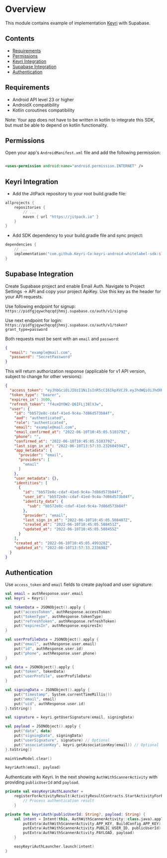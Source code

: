 # Overview

This module contains example of implementation [Keyri](https://keyri.com) with Supabase.

## Contents

* [Requirements](#Requirements)
* [Permissions](#Permissions)
* [Keyri Integration](#Keyri-Integration)
* [Supabase Integration](#Supabase-Integration)
* [Authentication](#Authentication)

## Requirements

* Android API level 23 or higher
* AndroidX compatibility
* Kotlin coroutines compatibility

Note: Your app does not have to be written in kotlin to integrate this SDK, but must be able to
depend on kotlin functionality.

## Permissions

Open your app's `AndroidManifest.xml` file and add the following permission:

```xml

<uses-permission android:name="android.permission.INTERNET" />
```

## Keyri Integration

* Add the JitPack repository to your root build.gradle file:

```groovy
allprojects {
    repositories {
        // ...
        maven { url "https://jitpack.io" }
    }
}
```

* Add SDK dependency to your build.gradle file and sync project:

```kotlin
dependencies {
    // ...
    implementation("com.github.Keyri-Co:keyri-android-whitelabel-sdk:$latestKeyriVersion")
}
```

## Supabase Integration

Create Supabase project and enable Email Auth. Navigate to Project Settings -> API and copy your
project ApiKey. Use this key as the header for your API requests.

Use following endpoint for signup:
`https://pidfgjqywchqcqdjhmsj.supabase.co/auth/v1/signup`

Use next endpoint for login:
`https://pidfgjqywchqcqdjhmsj.supabase.co/auth/v1/token?grant_type=password`

Both requests must be sent with an `email` and `password`:

```json
{
  "email": "example@mail.com",
  "password": "SecretPassword"
}
```

This will return authorization response (applicable for v1 API version, subject to change for other
versions):

```json
{
  "access_token": "eyJhbGciOiJIUzI1NiIsInR5cCI6IkpXVCJ9.eyJhdWQiOiJhdXRoZW50aWNhdGVkIiwiZXhwIjoxNjU0ODczMDUzLCJzdWIiOiJiYjU3MmU4Yy1jZGFmLTQxZWQtOWM0YS03ZDg2ZDU3M2I4NGYiLCJlbWFpbCI6ImEua3VsaWFoaW5AY3NuLmtoYWkuZWR1IiwicGhvbmUiOiIiLCJhcHBfbWV0YWRhdGEiOnsicHJvdmlkZXIiOiJlbWFpbCIsInByb3ZpZGVycyI6WyJlbWFpbCJdfSwidXNlcl9tZXRhZGF0YSI6e30sInJvbGUiOiJhdXRoZW50aWNhdGVkIn0.X5XJFjrvW9IT8mPnNWNkcvWxQvHGDwC3lry5SD90Vkc",
  "token_type": "bearer",
  "expires_in": 3600,
  "refresh_token": "f4uxQYOW2-Q6IFLj38lVJw",
  "user": {
    "id": "bb572e8c-cdaf-41ed-9c4a-7d86d573b84f",
    "aud": "authenticated",
    "role": "authenticated",
    "email": "example@mail.com",
    "email_confirmed_at": "2022-06-10T10:45:05.510379Z",
    "phone": "",
    "confirmed_at": "2022-06-10T10:45:05.510379Z",
    "last_sign_in_at": "2022-06-10T13:57:33.232604594Z",
    "app_metadata": {
      "provider": "email",
      "providers": [
        "email"
      ]
    },
    "user_metadata": {},
    "identities": [
      {
        "id": "bb572e8c-cdaf-41ed-9c4a-7d86d573b84f",
        "user_id": "bb572e8c-cdaf-41ed-9c4a-7d86d573b84f",
        "identity_data": {
          "sub": "bb572e8c-cdaf-41ed-9c4a-7d86d573b84f"
        },
        "provider": "email",
        "last_sign_in_at": "2022-06-10T10:45:05.508407Z",
        "created_at": "2022-06-10T10:45:05.508451Z",
        "updated_at": "2022-06-10T10:45:05.508455Z"
      }
    ],
    "created_at": "2022-06-10T10:45:05.499328Z",
    "updated_at": "2022-06-10T13:57:33.233698Z"
  }
}
```

## Authentication

Use `access_token` and `email` fields to create payload and user signature:

```kotlin
val email = authResponse.user.email
val keyri = Keyri()

val tokenData = JSONObject().apply {
    put("accessToken", authResponse.accessToken)
    put("tokenType", authResponse.tokenType)
    put("refreshToken", authResponse.refreshToken)
    put("expiresIn", authResponse.expiresIn)
}

val userProfileData = JSONObject().apply {
    put("email", authResponse.user.email)
    put("id", authResponse.user.id)
    put("phone", authResponse.user.phone)
}

val data = JSONObject().apply {
    put("token", tokenData)
    put("userProfile", userProfileData)
}

val signingData = JSONObject().apply {
    put("timestamp", System.currentTimeMillis())
    put("email", email)
    put("uid", authResponse.user.id)
}.toString()

val signature = keyri.getUserSignature(email, signingData)

val payload = JSONObject().apply {
    put("data", data)
    put("signingData", signingData)
    put("userSignature", signature) // Optional
    put("associationKey", keyri.getAssociationKey(email)) // Optional
}.toString()

mainViewModel.clear()

keyriAuth(email, payload)
```

Authenticate with Keyri. In the next showing `AuthWithScannerActivity` with providing
`publicUserId` and `payload`.

```kotlin
private val easyKeyriAuthLauncher =
    registerForActivityResult(ActivityResultContracts.StartActivityForResult()) {
        // Process authentication result
    }

private fun keyriAuth(publicUserId: String?, payload: String) {
    val intent = Intent(this, AuthWithScannerActivity::class.java).apply {
        putExtra(AuthWithScannerActivity.APP_KEY, BuildConfig.APP_KEY)
        putExtra(AuthWithScannerActivity.PUBLIC_USER_ID, publicUserId)
        putExtra(AuthWithScannerActivity.PAYLOAD, payload)
    }

    easyKeyriAuthLauncher.launch(intent)
}
```
